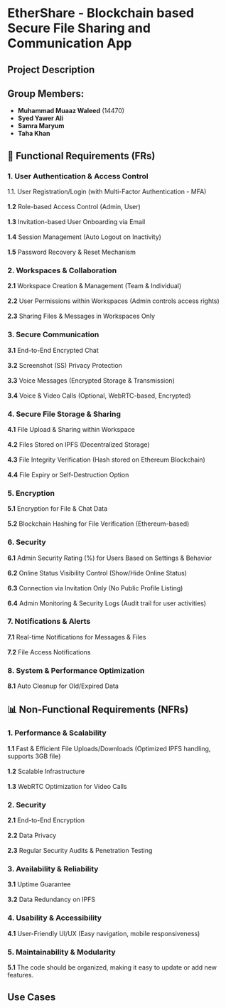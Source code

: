# EtherShare - Blockchain based Secure File Sharing and Communication App  

## Project Description  

## Group Members:  

- **Muhammad Muaaz Waleed** (14470) <br>  
- **Syed Yawer Ali** <br>  
- **Samra Maryum** <br>  
- **Taha Khan** <br>  

## 📜 Functional Requirements (FRs)  

### 1. User Authentication & Access Control  

1.1. User Registration/Login (with Multi-Factor Authentication - MFA) <br>  
**1.2** Role-based Access Control (Admin, User) <br>  
**1.3** Invitation-based User Onboarding via Email <br>  
**1.4** Session Management (Auto Logout on Inactivity) <br>  
**1.5** Password Recovery & Reset Mechanism <br>

### 2. Workspaces & Collaboration  

**2.1** Workspace Creation & Management (Team & Individual) <br>  
**2.2** User Permissions within Workspaces (Admin controls access rights) <br>  
**2.3** Sharing Files & Messages in Workspaces Only <br>  

### 3. Secure Communication  

**3.1** End-to-End Encrypted Chat <br>  
**3.2** Screenshot (SS) Privacy Protection <br>  
**3.3** Voice Messages (Encrypted Storage & Transmission) <br>  
**3.4** Voice & Video Calls (Optional, WebRTC-based, Encrypted) <br>  

### 4. Secure File Storage & Sharing  

**4.1** File Upload & Sharing within Workspace <br>  
**4.2** Files Stored on IPFS (Decentralized Storage) <br>  
**4.3** File Integrity Verification (Hash stored on Ethereum Blockchain) <br>  
**4.4** File Expiry or Self-Destruction Option <br>  

### 5. Encryption  

**5.1** Encryption for File & Chat Data <br>  
**5.2** Blockchain Hashing for File Verification (Ethereum-based) <br>  

### 6. Security  

**6.1** Admin Security Rating (%) for Users Based on Settings & Behavior <br>  
**6.2** Online Status Visibility Control (Show/Hide Online Status) <br>  
**6.3** Connection via Invitation Only (No Public Profile Listing) <br>  
**6.4** Admin Monitoring & Security Logs (Audit trail for user activities) <br>  

### 7. Notifications & Alerts  

**7.1** Real-time Notifications for Messages & Files <br>  
**7.2** File Access Notifications <br>  

### 8. System & Performance Optimization  

**8.1** Auto Cleanup for Old/Expired Data <br>  

## 📊 Non-Functional Requirements (NFRs)  

### 1. Performance & Scalability  

**1.1** Fast & Efficient File Uploads/Downloads (Optimized IPFS handling, supports 3GB file) <br>  
**1.2** Scalable Infrastructure <br>  
**1.3** WebRTC Optimization for Video Calls <br>  

### 2. Security  

**2.1** End-to-End Encryption <br>  
**2.2** Data Privacy <br>  
**2.3** Regular Security Audits & Penetration Testing <br>  

### 3. Availability & Reliability  

**3.1** Uptime Guarantee <br>  
**3.2** Data Redundancy on IPFS <br>  

### 4. Usability & Accessibility  

**4.1** User-Friendly UI/UX (Easy navigation, mobile responsiveness) <br>  

### 5. Maintainability & Modularity  

**5.1** The code should be organized, making it easy to update or add new features. <br>  

## Use Cases
